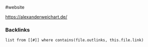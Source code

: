 #website 

https://alexanderweichart.de/

### Backlinks
```dataview 
list from [[#]] where contains(file.outlinks, this.file.link)
```

